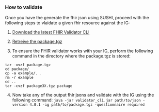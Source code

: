 ### How to validate ###
Once you have the generate the fhir json using SUSHI, proceed with the following steps to vlaidate a given fhir resource against the IG:

1. [Download the latest FHIR Validator CLI](https://github.com/hapifhir/org.hl7.fhir.core/releases/latest/download/validator_cli.jar) 

2. [Retreive the package.tgz](https://github.com/kind-lab/kind-lab.github.io/raw/main/vbai-fhir/package.tgz)

3. To ensure the FHIR validator works with your IG, perform the following command in the directory where the package.tgz is stored:

```
tar -xvzf package.tgz
cd package/
cp -a example/. .
rm -r example
cd ..
tar -cvzf package3X.tgz package

```
4. Now take any of the output fhir jsons and validate with the IG using the following command: `java -jar validator_cli.jar path/to/json -version 4.0.1 -ig path/to/package.tgz -questionnaire required`


